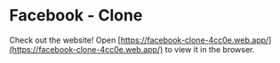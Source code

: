 # Facebook - Clone

Check out the website!
Open [https://facebook-clone-4cc0e.web.app/](https://facebook-clone-4cc0e.web.app/) to view it in the browser.
